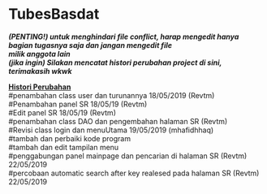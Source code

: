 # TubesBasdat

<b ><i > (PENTING!) untuk menghindari file conflict, harap mengedit hanya bagian tugasnya saja dan jangan mengedit file </br > milik anggota lain</i > </b > </br > 
<b ><i > (jika ingin) Silakan mencatat histori perubahan project di sini, terimakasih wkwk </i > </b > </br > 

<b > <u >Histori Perubahan </u > </b > </br >
#penambahan class user dan turunannya 18/05/2019 (Revtm) </br >
#Penambahan panel SR 18/05/19 (Revtm) </br >
#Edit panel SR 18/05/19 (Revtm) </br >
#penambahan class DAO dan pengembahan halaman SR (Revtm) </br >
#Revisi class login dan menuUtama 19/05/2019 (mhafidhhaq) </br >
#tambah dan perbaiki kode program </br >
#tambah dan edit tampilan menu </br >
#penggabungan panel mainpage dan pencarian di halaman SR (Revtm) 22/05/2019 </br >
#percobaan automatic search after key realesed pada halaman SR (Revtm) 22/05/2019 </br >
